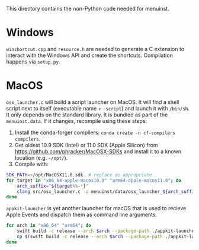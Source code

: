 This directory contains the non-Python code needed for menuinst.

# Windows

`winshortcut.cpp` and `resource.h` are needed to generate a C extension to interact with the Windows API and create the shortcuts.
Compilation happens via `setup.py`.

# MacOS

`osx_launcher.c` will build a script launcher on MacOS.
It will find a shell script next to itself (executable name + `-script`) and launch it with `/bin/sh`.
It only depends on the standard library. It is bundled as part of the `menuinst.data`.
If it changes, recompile using these steps:

1. Install the conda-forger compilers: `conda create -n cf-compilers compilers`.
2. Get oldest 10.9 SDK (Intel) or 11.0 SDK (Apple Silicon) from https://github.com/phracker/MacOSX-SDKs
   and install it to a known location (e.g. `~/opt/`).
3. Compile with:

```bash
SDK_PATH=~/opt/MacOSX11.0.sdk  # replace as appropriate
for target in "x86_64-apple-macos10.9" "arm64-apple-macos11.0"; do
    arch_suffix="${target%%-*}"
    clang src/osx_launcher.c -o menuinst/data/osx_launcher_${arch_suffix} -target $target -isysroot "$SDK_PATH"
done
```

`appkit-launcher` is yet another launcher for macOS that is used to recieve
Apple Events and dispatch them as command line arguments.

```bash
for arch in "x86_64" "arm64"; do
    swift build -c release --arch $arch --package-path ./appkit-launcher
    cp $(swift build -c release --arch $arch --package-path ./appkit-launcher --show-bin-path)/appkit-launcher "../menuinst/data/appkit_launcher_$arch"
done
```
